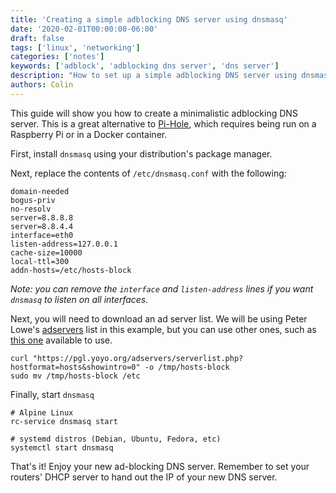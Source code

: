 ```yaml
---
title: 'Creating a simple adblocking DNS server using dnsmasq'
date: '2020-02-01T00:00:00-06:00'
draft: false
tags: ['linux', 'networking']
categories: ['notes']
keywords: ['adblock', 'adblocking dns server', 'dns server']
description: "How to set up a simple adblocking DNS server using dnsmasq and ad-blocking utilities."
authors: Colin
---
```


This guide will show you how to create a minimalistic adblocking DNS server. This is a great alternative to [Pi-Hole](https://pi-hole.net), which requires being run on a Raspberry Pi or in a Docker container.

<!--more-->

First, install `dnsmasq` using your distribution's package manager.

Next, replace the contents of `/etc/dnsmasq.conf` with the following:

    domain-needed
    bogus-priv
    no-resolv
    server=8.8.8.8
    server=8.8.4.4
    interface=eth0
    listen-address=127.0.0.1
    cache-size=10000
    local-ttl=300
    addn-hosts=/etc/hosts-block

*Note: you can remove the `interface` and `listen-address` lines if you want `dnsmasq` to listen on all interfaces.*

Next, you will need to download an ad server list. We will be using Peter Lowe's [adservers](https://pgl.yoyo.org/adservers/) list in this example, but you can use other ones, such as [this one](http://winhelp2002.mvps.org/hosts.txt) available to use.

    curl "https://pgl.yoyo.org/adservers/serverlist.php?hostformat=hosts&showintro=0" -o /tmp/hosts-block
    sudo mv /tmp/hosts-block /etc

Finally, start `dnsmasq`

    # Alpine Linux
    rc-service dnsmasq start
    
    # systemd distros (Debian, Ubuntu, Fedora, etc)
    systemctl start dnsmasq 

That's it! Enjoy your new ad-blocking DNS server. Remember to set your routers' DHCP server to hand out the IP of your new DNS server.
